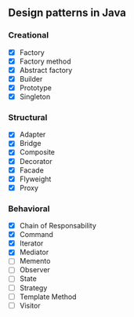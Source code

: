 ## Design patterns in Java

### Creational

- [x] Factory
- [x] Factory method
- [x] Abstract factory
- [x] Builder
- [x] Prototype
- [x] Singleton

### Structural

- [x] Adapter
- [x] Bridge
- [x] Composite
- [x] Decorator
- [x] Facade
- [x] Flyweight
- [x] Proxy

### Behavioral

- [x] Chain of Responsability
- [x] Command
- [x] Iterator
- [x] Mediator
- [ ] Memento
- [ ] Observer
- [ ] State
- [ ] Strategy
- [ ] Template Method
- [ ] Visitor